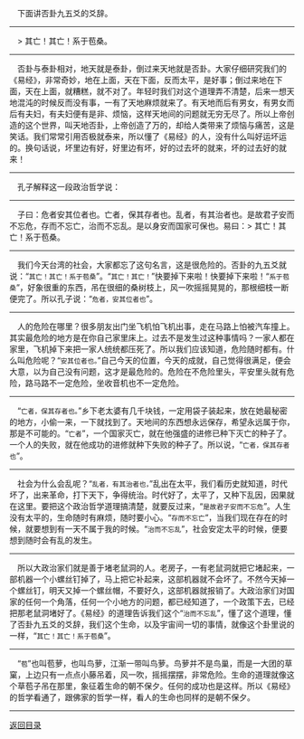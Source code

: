 &emsp;下面讲否卦九五爻的爻辞。
___
&emsp;> 其亡！其亡！系于苞桑。
___
&emsp;否卦与泰卦相对，地天就是泰卦，倒过来天地就是否卦。大家仔细研究我们的《易经》，非常奇妙，地在上面，天在下面，反而太平，是好事；倒过来地在下面，天在上面，就糟糕，就不对了。年轻时我们对这个道理弄不清楚，后来一想天地混沌的时候反而没有事，一有了天地麻烦就来了。有天地而后有男女，有男女而后有夫妇，有夫妇便有是非、烦恼，这样天地间的问题就无穷无尽了。所以上帝创造的这个世界，叫天地否卦，上帝创造了万的，却给人类带来了烦恼与痛苦，这是笑话。我们常常引用否极就泰来，所以懂了《易经》的人，没有什么叫好运坏运的。换句话说，坏里边有好，好里边有坏，好的过去坏的就来，坏的过去好的就来！
___
&emsp;孔子解释这一段政治哲学说：
___
&emsp;子曰：危者安其位者也。亡者，保其存者也。乱者，有其治者也。是故君子安而不忘危，存而不忘亡，治而不忘乱。是以身安而国家可保也。易曰：> 其亡！其亡！系于苞桑。
___
&emsp;我们今天台湾的社会，大家都忘了这句名言，这是很危险的。否卦的九五爻就说：“``其亡！其亡！系于苞桑``”。“``其亡！其亡！``”快要掉下来啦！快要掉下来啦！“``系于苞桑``”，好象很重的东西，吊在很细的桑树枝上，风一吹摇摇晃晃的，那根细枝一断便完了。所以孔子说：“``危者，安其位者也``”。
___
&emsp;人的危险在哪里？很多朋友出门坐飞机怕飞机出事，走在马路上怕被汽车撞上。其实最危险的地方是在你自己家里床上。过去不是发生过这种事情吗？一家人都在家里，飞机掉下来把一家人统统都压死了。所以我们应该知道，危险随时都有。什么叫危险呢？“``安其位者也。``”自己今天的位置，今天的成就，自己觉得很满足，便会大意，以为自己没有问题，这才是最危险的。危险在不危险里头，平安里头就有危险，路马路不一定危险，坐收音机也不一定危险。
___
&emsp;“``亡者，保其存者也。``”乡下老太婆有几千块钱，一定用袋子装起来，放在她最秘密的地方，小偷一来，一下就找到了。天地间的东西想永远保存，希望永远属于你，那是不可能的。“``亡者``”，一个国家灭亡，就在他强盛的进修已种下灭亡的种子了。一个人的失败，就在他成功的进修就种下失败的种子了。所以说，“``亡者，保其存者也``”。
___
&emsp;社会为什么会乱呢？“``乱者，有其治者也，``”乱出在太平，我们看历史就知道，时代坏了，出来革命，打下天下，争得统治。时代好了，太平了，又种下乱因，因果就在这里。要把这个政治哲学道理搞清楚，就要反过来，“``是故君子安而不忘危``”。人生没有太平的，生命随时有麻烦，随时要小心。“``存而不忘亡``”，当我们现在存在的时候，就要想到有一天不属于我的时候。“``治而不忘乱``”，社会安定太平的时候，便要想到随时会有乱的发生。
___
&emsp;所以大政治家们就是善于堵老鼠洞的人。老房子，一有老鼠洞就把它堵起来，一部机器一个小螺丝钉掉了，马上把它补起来，这部机器就不会坏了。不然今天掉一个螺丝钉，明天又掉一个螺丝帽，不要好久，这部机器就报销了。大政治家们对国家的任何一个角落，任何一个小地方的问题，都已经知道了，一个政策下去，已经把那老鼠洞堵好了。《易经》的道理告诉我们这个“``治而不忘乱``”，懂了这个道理，懂了否卦九五爻的爻辞，我们这个生命，以及宇宙间一切的事情，就像这个卦里说的一样，“``其亡！其亡！系于苞桑``”。
___
&emsp;“``苞``”也叫苞萝，也叫鸟萝，江渐一带叫鸟萝。鸟萝并不是鸟巢，而是一大团的草窠，上边只有一点点小藤吊着，风一吹，摇摇摆摆，非常危险。生命的道理就像这个草苞子吊在那里，象征着生命的朝不保夕。任何的成功也是这样。所以《易经》的哲学看通了，跟佛家的哲学一样，看人的生命也同样的是朝不保夕。
___
[返回目录](../../master/README.md#目录)
